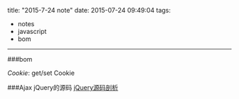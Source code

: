 title: "2015-7-24 note"
date: 2015-07-24 09:49:04
tags:
- notes
- javascript
- bom

---

###bom

*Cookie*:
get/set Cookie

###Ajax
jQuery的源码
[jQuery源码剖析](https://github.com/JsAaron/jQuery)
